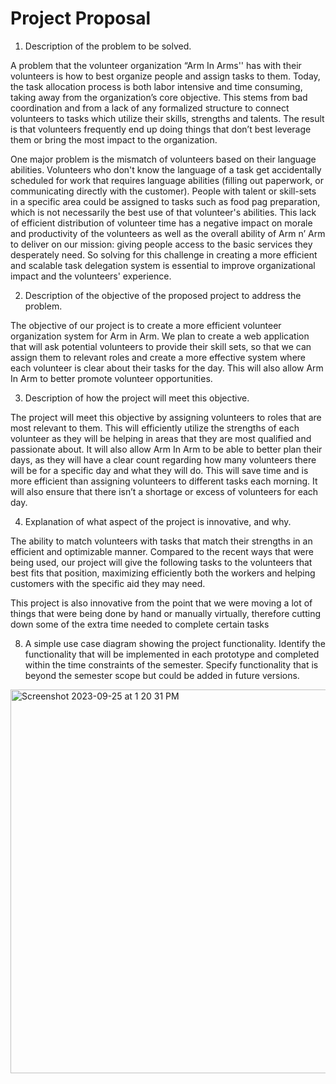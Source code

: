 # Project Proposal

1. Description of the problem to be solved.

A problem that the volunteer organization “Arm In Arms'' has with their volunteers is how to best organize people and assign tasks to them. Today, the task allocation process is both labor intensive and time consuming, taking away from the organization’s core objective. This stems from bad coordination and from a lack of any formalized structure to connect volunteers to tasks which utilize their skills, strengths and talents. The result is that volunteers frequently end up doing things that don’t best leverage them or bring the most impact to the organization.

One major problem is the mismatch of volunteers based on their language abilities. Volunteers who don't know the language of a task get accidentally scheduled for work that requires language abilities (filling out paperwork, or communicating directly with the customer). People with talent or skill-sets in a specific area could be assigned to tasks such as food pag preparation, which is not necessarily the best use of that volunteer's abilities. This lack of efficient distribution of volunteer time has a negative impact on morale and productivity of the volunteers as well as the overall ability of Arm n’ Arm to deliver on our mission: giving people access to the basic services they desperately need. So solving for this challenge in creating a more efficient and scalable task delegation system is essential to improve organizational impact and the volunteers' experience.  


 2. Description of the objective of the proposed project to address the problem. 

The objective of our project is to create a more efficient volunteer organization system for Arm in Arm. We plan to create a web application that will ask potential volunteers to provide their skill sets, so that we can assign them to relevant roles and create a more effective system where each volunteer is clear about their tasks for the day. This will also allow Arm In Arm to better promote volunteer opportunities. 

3. Description of how the project will meet this objective. 

The project will meet this objective by assigning volunteers to roles that are most relevant to them. This will efficiently utilize the strengths of each volunteer as they will be helping in areas that they are most qualified and passionate about. It will also allow Arm In Arm to be able to better plan their days, as they will have a clear count regarding how many volunteers there will be for a specific day and what they will do. This will save time and is more efficient than assigning volunteers to different tasks each morning. It will also ensure that there isn’t a shortage or excess of volunteers for each day. 

4. Explanation of what aspect of the project is innovative, and why. 

The ability to match volunteers with tasks that match their strengths in an efficient and optimizable manner. Compared to the recent ways that were being used, our project will give the following tasks to the volunteers that best fits that position, maximizing efficiently both the workers and helping customers with the specific aid they may need.

This project is also innovative from the point that we were moving a lot of things that were being done by hand or manually virtually, therefore cutting down some of the extra time needed to complete certain tasks

8. A simple use case diagram showing the project functionality. Identify the functionality that will be implemented in each prototype and completed within the time constraints of the semester. Specify functionality that is beyond the semester scope but could be added in future versions.

<img width="614" alt="Screenshot 2023-09-25 at 1 20 31 PM" src="https://github.com/TCNJ-SE/ArmInArm-F23/assets/122068476/412a10bd-ff76-44ea-86a3-952657ba3392">
